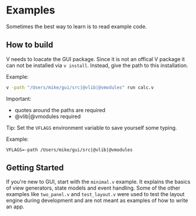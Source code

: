 # Examples

Sometimes the best way to learn is to read example code.

## How to build
V needs to loacate the GUI package. Since it is not an offical V package it can
not be installed via `v install`. Instead, give the path to this installation.

Example:
```bash
v -path "/Users/mike/gui/src|@vlib|@vmodules" run calc.v
```
Important:
- quotes around the paths are required
- @vlib|@vmodules required

Tip:
Set the `VFLAGS` environment variable to save yourself some typing.

Example:
```
VFLAGS=-path /Users/mike/gui/src|@vlib|@vmodules
```

## Getting Started
If you're new to GUI, start with the `minimal.v` example. It explains the
basics of view generators, state models and event handling. Some of the other
examples like `two_panel.v` and `test_layout.v` were used to test the layout
engine during development and are not meant as examples of how to write an app.